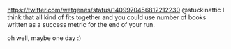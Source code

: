 https://twitter.com/wetgenes/status/1409970456812212230 @stuckinattic I think that all kind of fits together and you could use number of books written as a success metric for the end of your run.

oh well, maybe one day :)